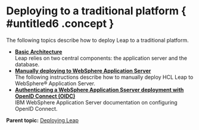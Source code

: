 # Deploying to a traditional platform { #untitled6 .concept }

The following topics describe how to deploy Leap to a traditional platform.

-   **[Basic Architecture](in_basic_architecture.md)**  
Leap relies on two central components: the application server and the database.
-   **[Manually deploying to WebSphere Application Server](in_deploying_was.md)**  
The following instructions describe how to manually deploy HCL Leap to WebSphere® Application Server.
- **[Authenticating a WebSphere Application Sserver deployment with OpenID Connect (OIDC)](https://www.ibm.com/docs/en/was/9.0.5?topic=users-configuring-openid-connect-relying-party)**  
IBM WebSphere Application Server documentation on configuring OpenID Connect.

**Parent topic:** [Deploying Leap](in_overview.md)

